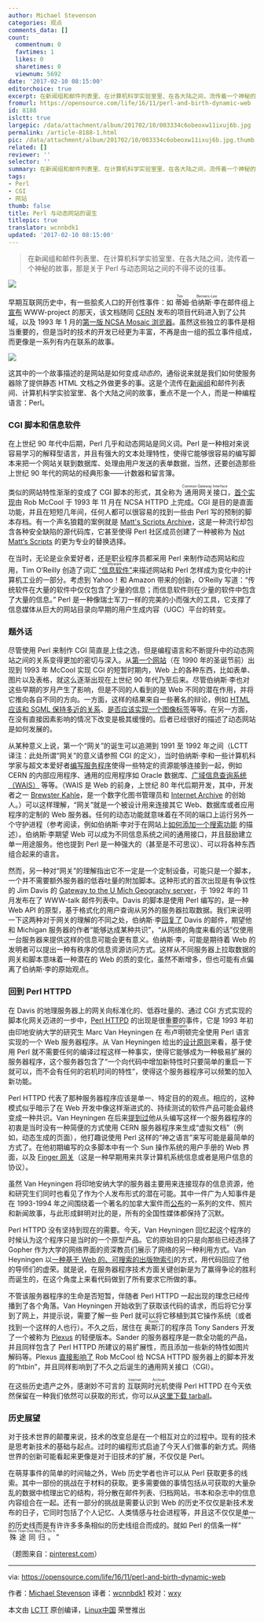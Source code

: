 ```yaml
---
author: Michael Stevenson
categories: 观点
comments_data: []
count:
  commentnum: 0
  favtimes: 1
  likes: 0
  sharetimes: 0
  viewnum: 5692
date: '2017-02-10 08:15:00'
editorchoice: true
excerpt: 在新闻组和邮件列表里、在计算机科学实验室里、在各大陆之间，流传着一个神秘的故事，那是关于 Perl 与动态网站之间的不得不说的往事。
fromurl: https://opensource.com/life/16/11/perl-and-birth-dynamic-web
id: 8188
islctt: true
largepic: /data/attachment/album/201702/10/003334c6obeoxw11ixuj6b.jpg
permalink: /article-8188-1.html
pic: /data/attachment/album/201702/10/003334c6obeoxw11ixuj6b.jpg.thumb.jpg
related: []
reviewer: ''
selector: ''
summary: 在新闻组和邮件列表里、在计算机科学实验室里、在各大陆之间，流传着一个神秘的故事，那是关于 Perl 与动态网站之间的不得不说的往事。
tags:
- Perl
- CGI
- 网站
thumb: false
title: Perl 与动态网站的诞生
titlepic: true
translator: wcnnbdk1
updated: '2017-02-10 08:15:00'
---
```



> 
> 在新闻组和邮件列表里、在计算机科学实验室里、在各大陆之间，流传着一个神秘的故事，那是关于 Perl 与动态网站之间的不得不说的往事。
> 
> 
> 


![](/data/attachment/album/201702/10/003334c6obeoxw11ixuj6b.jpg)


早期互联网历史中，有一些脍炙人口的开创性事件：如<ruby> 蒂姆·伯纳斯·李 <rp>  （ </rp> <rt>  Tim Berners-Lee </rt> <rp>  ） </rp></ruby>在邮件组上[宣布](https://groups.google.com/forum/#!msg/alt.hypertext/eCTkkOoWTAY/bJGhZyooXzkJ) WWW-project 的那天，该文档随同 [CERN](https://tenyears-www.web.cern.ch/tenyears-www/) 发布的项目代码进入到了公共域，以及 1993 年 1 月的[第一版 NCSA Mosaic 浏览器](http://1997.webhistory.org/www.lists/www-talk.1993q1/0099.html)。虽然这些独立的事件是相当重要的，但是当时的技术的开发已经更为丰富，不再是由一组的孤立事件组成，而更像是一系列有内在联系的故事。


![](/data/attachment/album/201702/10/002225n9d9b13xdbdrf1w3.jpg)


这其中的一个故事描述的是网站是如何变成*动态的*，通俗说来就是我们如何使服务器除了提供静态 HTML 文档之外做更多的事。这是个流传在[新闻组](https://en.wikipedia.org/wiki/Usenet_newsgroup)和邮件列表间、计算机科学实验室里、各个大陆之间的故事，重点不是一个人，而是一种编程语言：Perl。


### CGI 脚本和信息软件


在上世纪 90 年代中后期，Perl 几乎和动态网站是同义词。Perl 是一种相对来说容易学习的解释型语言，并且有强大的文本处理特性，使得它能够很容易的编写脚本来把一个网站关联到数据库、处理由用户发送的表单数据，当然，还要创造那些上世纪 90 年代的网站的经典形象——计数器和留言簿。


类似的网站特性渐渐的变成了 CGI 脚本的形式，其全称为<ruby> 通用网关接口 <rp>  （ </rp> <rt>  Common Gateway Interface </rt> <rp>  ） </rp></ruby>，[首个实现](http://1997.webhistory.org/www.lists/www-talk.1993q4/0518.html)由 Rob McCool 于 1993 年 11 月在 NCSA HTTPD 上完成。CGI 是目的是直面功能，并且在短短几年间，任何人都可以很容易的找到一些由 Perl 写的预制的脚本存档。有一个声名狼籍的案例就是 [Matt's Scripts Archive](https://web.archive.org/web/19980709151514/http://scriptarchive.com/)，这是一种流行却包含各种安全缺陷的源代码库，它甚至使得 Perl 社区成员创建了一种被称为 [Not Matt‘s Scripts](http://nms-cgi.sourceforge.net/) 的更为专业的替换选择。


在当时，无论是业余爱好者，还是职业程序员都采用 Perl 来制作动态网站和应用，Tim O’Reilly 创造了词汇<ruby> <a href="https://web.archive.org/web/20000815230603/http://www.edventure.com/release1/1198.html">  “信息软件” </a> <rp>  （ </rp> <rt>  infoware </rt> <rp>  ） </rp></ruby>来描述网站和 Perl 怎样成为变化中的计算机工业的一部分。考虑到 Yahoo！和 Amazon 带来的创新，O‘Reilly 写道：“传统软件在大量的软件中仅仅包含了少量的信息；而信息软件则在少量的软件中包含了大量的信息。” Perl 是一种像瑞士军刀一样的完美的小而强大的工具，它支撑了信息媒体从巨大的网站目录向早期的用户生成内容（UGC）平台的转变。


### 题外话


尽管使用 Perl 来制作 CGI 简直是上佳之选，但是编程语言和不断提升中的动态网站之间的关系变得更加的密切与深入。从[第一个网站](http://info.cern.ch/hypertext/WWW/TheProject.html)（在 1990 年的圣诞节前）出现到 1993 年 McCool 实现 CGI 的短暂时期内，Web 上的各种东西，比如表单、图片以及表格，就这么逐渐出现在上世纪 90 年代乃至后来。尽管伯纳斯·李也对这些早期的岁月产生了影响，但是不同的人看到的是 Web 不同的潜在作用，并将它推向各自不同的方向。一方面，这样的结果来自一些著名的辩论，例如 [HTML 应该和 SGML 保持多近的关系](http://1997.webhistory.org/www.lists/www-talk.1993q1/0096.html)、[是否应该实现一个图像标签](http://1997.webhistory.org/www.lists/www-talk.1993q1/0182.html)等等。在另一方面，在没有直接因素影响的情况下改变是极其缓慢的。后者已经很好的描述了动态网站是如何发展的。


从某种意义上说，第一个“网关”的诞生可以追溯到 1991 至 1992 年之间（LCTT 译注：此处所谓“网关”的意义请参照 CGI 的定义），当时伯纳斯·李和一些计算机科学家与超文本爱好者[编写服务程序](http://info.cern.ch/hypertext/WWW/Daemon/Overview.html)使得一些特定的资源能够连接到一起，例如 CERN 的内部应用程序、通用的应用程序如 Oracle 数据库、[广域信息查询系统（WAIS）](https://en.wikipedia.org/wiki/Wide_area_information_server) 等等。（WAIS 是 Web 的前身，上世纪 80 年代后期开发，其中，开发者之一 [Brewster Kahle](http://brewster.kahle.org/about/)，是一个数字化图书管理员和 [Internet Archive](https://archive.org/index.php) 的创始人。）可以这样理解，“网关”就是一个被设计用来连接其它 Web、数据库或者应用程序的定制的 Web 服务器。任何的动态功能就意味着在不同的端口上运行另外一个守护进程（参考阅读，例如伯纳斯·李对于在网站上[如何添加一个搜索功能](http://1997.webhistory.org/www.lists/www-talk.1993q1/0109.html) 的描述）。伯纳斯·李期望 Web 可以成为不同信息系统之间的通用接口，并且鼓励建立单一用途服务。他也提到 Perl 是一种强大的（甚至是不可思议）、可以将各种东西组合起来的语言。


然而，另一种对“网关”的理解指出它不一定是一个定制设备，可能只是一个脚本，一个并不需要额外服务器的低吞吐量的附加脚本。这种形式的首次出现是有争议性的 Jim Davis 的 [Gateway to the U Mich Geography server](https://lists.w3.org/Archives/Public/www-talk/1992NovDec/0060.html)，于 1992 年的 11 月发布在了 WWW-talk 邮件列表中。Davis 的脚本是使用 Perl 编写的，是一种 Web API 的原型，基于格式化的用户查询从另外的服务器拉取数据。我们来说明一下这两种对于网关的理解的不同之处，伯纳斯·李[回复了](https://lists.w3.org/Archives/Public/www-talk/1992NovDec/0069.html) Davis 的邮件，期望他和 Michigan 服务器的作者“能够达成某种共识”，“从网络的角度来看的话”仅使用一台服务器来提供这样的信息可能会更有意义。伯纳斯·李，可能是期待着 Web 的发明者可以提出一种有秩序的信息资源访问方式。这样从不同服务器上拉取数据的网关和脚本意味着一种潜在的 Web 的质的变化，虽然不断增多，但也可能有点偏离了伯纳斯·李的原始观点。


### 回到 Perl HTTPD


在 Davis 的地理服务器上的网关向标准化的、低吞吐量的、通过 CGI 方式实现的脚本化网关迈进的一步中，[Perl HTTPD](https://web.archive.org/web/19970720025822/http://www.cs.indiana.edu/perl-server/code.html) 的出现是很重要的事件，它是 1993 年初由印地安纳大学的研究生 Marc Van Heyningen 在<ruby> 布卢明顿 <rp>  （ </rp> <rt>  Bloomington </rt> <rp>  ） </rp></ruby>完全使用 Perl 语言实现的一个 Web 服务器程序。从 Van Heyningen 给出的[设计原则](https://web.archive.org/web/19970720025822/http://www.cs.indiana.edu/perl-server/intro.html)来看，基于使用 Perl 就不需要任何的编译过程这样一种事实，使得它能够成为一种极易扩展的服务器程序，这个服务器包含了“一个向代码中增加新特性时只要简单的重启一下就可以，而不会有任何的宕机时间的特性”，使得这个服务器程序可以频繁的加入新功能。


Perl HTTPD 代表了那种服务器程序应该是单一、特定目的的观点。相应的，这种模式似乎暗示了在 Web 开发中像这样渐进式的、持续测试的软件产品可能会最终变成一种共识。Van Heyningen 在后来[提到过](https://web.archive.org/web/19980122184328/http://www.cs.indiana.edu/perl-server/history.html)他从头编写这样一个服务器程序的初衷是当时没有一种简便的方式使用 CERN 服务器程序来生成“虚拟文档”（例如，动态生成的页面），他打趣说使用 Perl 这样的“神之语言”来写可能是最简单的方式了。在他初期编写的众多脚本中有一个 Sun 操作系统的用户手册的 Web 界面，以及 [Finger 网关](https://web.archive.org/web/19990429014629/http://www.cs.indiana.edu:800/finger/gateway)（这是一种早期用来共享计算机系统信息或者是用户信息的协议）。


虽然 Van Heyningen 将印地安纳大学的服务器主要用来连接现存的信息资源，他和研究生们同时也看见了作为个人发布形式的潜在可能。其中一件广为人知事件是在 1993-1994 年之间围绕着一个著名的加拿大案件而[公布](https://web.archive.org/web/19970720205155/http://www.cs.indiana.edu/canada/karla.html)的一系列的文件、照片和新闻故事，与此形成鲜明对比的是，所有的全国性媒体都保持了沉默。


Perl HTTPD 没有坚持到现在的需要。今天，Van Heyningen 回忆起这个程序的时候认为这个程序只是当时的一个原型产品。它的原始目的只是向那些已经选择了 Gopher 作为大学的网络界面的资深教员们展示了网络的另一种利用方式。Van Heyningen 以[一种基于 Web 的、可搜索的出版物索引](https://web.archive.org/web/19990428030253/http://www.cs.indiana.edu:800/cstr/search)的方式，用代码回应了他的导师们的虚荣。就是说，在服务器程序技术方面关键创新是为了赢得争论的胜利而诞生的，在这个角度上来看代码做到了所有要求它所做的事。


不管该服务器程序的生命是否短暂，伴随者 Perl HTTPD 一起出现的理念已经传播到了各个角落。Van Heyningen 开始收到了获取该代码的请求，而后将它分享到了网上，并提示说，需要了解一些 Perl 就可以将它移植到其它操作系统（或者找到一个这样的人也行）。不久之后，居住在<ruby> 奥斯汀 <rp>  （ </rp> <rt>  Austin </rt> <rp>  ） </rp></ruby>的程序员 Tony Sanders 开发了一个被称为 [Plexus](https://web.archive.org/web/19990421192342/http://www.earth.com/server/doc/plexus.html) 的轻便版本。Sander 的服务器程序是一款全功能的产品，并且同样包含了 Perl HTTPD 所建议的易扩展性，而且添加一些新的特性如图片解码等。Plexus [直接影响了](http://1997.webhistory.org/www.lists/www-talk.1993q4/0516.html) Rob McCool 给 NCSA HTTPD 服务器上的脚本开发的“htbin”，并且同样影响到了不久之后诞生的通用网关接口（CGI）。


在这些历史遗产之外，感谢妙不可言的<ruby> 互联网时光机 <rp>  （ </rp> <rt>  Internet Archive </rt> <rp>  ） </rp></ruby>使得 Perl HTTPD 在今天依然保留在一种我们依然可以获取的形式，你可以从[这里下载 tarball](https://web.archive.org/web/20011126190051/http://www.cs.indiana.edu/perl-server/httpd.pl.tar.Z)。


### 历史展望


对于技术世界的颠覆来说，技术的改变总是在一个相互对立的过程中。现有的技术是思考新技术的基础与起点。过时的编程形式启迪了今天人们做事的新方式。网络世界的创新可能看起来更像是对于旧技术的扩展，不仅仅是 Perl。


在萌芽事件的简单的时间轴之外，Web 历史学者也许可以从 Perl 获取更多的线索。其中一部份的挑战在于材料的获取。更多需要做的事情包括从可获取的大量杂乱的数据中梳理出它的结构，将分散在邮件列表、归档网站，书本和杂志中的信息内容组合在一起。还有一部分的挑战是需要认识到 Web 的历史不仅仅是新技术发布的日子，它同时包括了个人记忆、人类情感与社会进程等，并且这不仅仅是单一的历史线而是有许许多多条相似的历史线组合而成的。就如 Perl 的信条一样“<ruby> 殊途同归。 <rp>  （ </rp> <rt>  There's More Than One Way To Do It. </rt> <rp>  ） </rp></ruby>”


（题图来自：[pinterest.com](https://www.pinterest.com/pin/146930006563199552/)）




---


via: <https://opensource.com/life/16/11/perl-and-birth-dynamic-web>


作者：[Michael Stevenson](https://opensource.com/users/mstevenson) 译者：[wcnnbdk1](https://github.com/wcnnbdk1) 校对：[wxy](https://github.com/wxy)


本文由 [LCTT](https://github.com/LCTT/TranslateProject) 原创编译，[Linux中国](https://linux.cn/) 荣誉推出